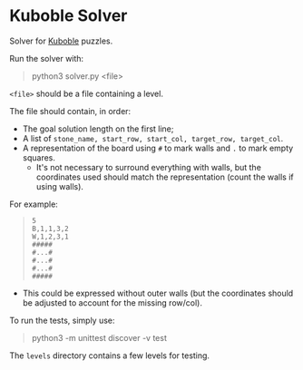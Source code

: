 # Kuboble Solver

Solver for [Kuboble](https://kuboble.com/) puzzles.

Run the solver with:

> python3 solver.py \<file>

`<file>` should be a file containing a level.

The file should contain, in order:
- The goal solution length on the first line;
- A list of `stone_name, start_row, start_col, target_row, target_col`.
- A representation of the board using `#` to mark walls and `.` to mark empty squares.
  - It's not necessary to surround everything with walls, but the coordinates used should match the representation (count the walls if using walls).

For example:

> `5`  
> `B,1,1,3,2`  
> `W,1,2,3,1`  
> `#####`   
> `#...#`  
> `#...#`  
> `#...#`  
> `#####`  

- This could be expressed without outer walls (but the coordinates should be adjusted to account for the missing row/col).



To run the tests, simply use:

> python3 -m unittest discover -v test

The `levels` directory contains a few levels for testing.